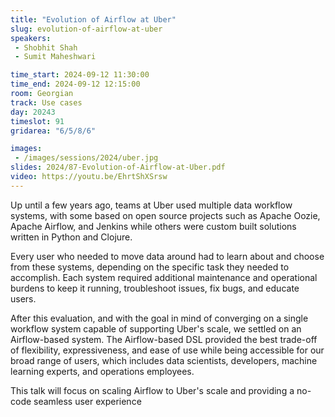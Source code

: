 ```yaml
---
title: "Evolution of Airflow at Uber"
slug: evolution-of-airflow-at-uber
speakers:
 - Shobhit Shah
 - Sumit Maheshwari

time_start: 2024-09-12 11:30:00
time_end: 2024-09-12 12:15:00
room: Georgian
track: Use cases
day: 20243
timeslot: 91
gridarea: "6/5/8/6"

images: 
 - /images/sessions/2024/uber.jpg
slides: 2024/87-Evolution-of-Airflow-at-Uber.pdf
video: https://youtu.be/EhrtShXSrsw
---
```


Up until a few years ago, teams at Uber used multiple data workflow systems, with some based on open source projects such as Apache Oozie, Apache Airflow, and Jenkins while others were custom built solutions written in Python and Clojure. 
  
Every user who needed to move data around had to learn about and choose from these systems, depending on the specific task they needed to accomplish. Each system required additional maintenance and operational burdens to keep it running, troubleshoot issues, fix bugs, and educate users. 
 
 
 
 After this evaluation, and with the goal in mind of converging on a single workflow system capable of supporting Uber's scale, we settled on an Airflow-based system. The Airflow-based DSL provided the best trade-off of flexibility, expressiveness, and ease of use while being accessible for our broad range of users, which includes data scientists, developers, machine learning experts, and operations employees.
 
 
 
 This talk will focus on scaling Airflow to Uber's scale and providing a no-code seamless user experience